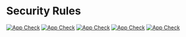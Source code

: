 # Security Rules

[![App Check](https://i.ytimg.com/vi_webp/TglPc74M3DM/sddefault.webp)](https://www.youtube.com/watch?v=TglPc74M3DM)
[![App Check](https://i.ytimg.com/vi_webp/oFlHzF5U-HA/sddefault.webp)](https://www.youtube.com/watch?v=oFlHzF5U-HA)
[![App Check](https://i.ytimg.com/vi_webp/eW5MdE3ZcAw/sddefault.webp)](https://www.youtube.com/watch?v=eW5MdE3ZcAw)
[![App Check](https://i.ytimg.com/vi_webp/8Mzb9zmnbJs/sddefault.webp)](https://www.youtube.com/watch?v=8Mzb9zmnbJs)
[![App Check](https://i.ytimg.com/vi_webp/QEuu9X9L-MU/sddefault.webp)](https://www.youtube.com/watch?v=QEuu9X9L-MU&list=PLl-K7zZEsYLn8h1NyU_OV6dX8mBhH2s_L)
